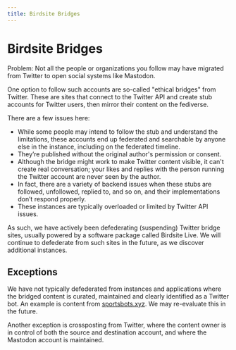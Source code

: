 ```yaml
---
title: Birdsite Bridges
---
```


# Birdsite Bridges

Problem: Not all the people or organizations you follow may have migrated from Twitter to open social systems like Mastodon.

One option to follow such accounts are so-called "ethical bridges" from Twitter.
These are sites that connect to the Twitter API and create stub accounts for Twitter users, then mirror their content on the fediverse.

There are a few issues here:

- While some people may intend to follow the stub and understand the limitations, these accounts end up federated and searchable by anyone else in the instance, including on the federated timeline.
- They’re published without the original author's permission or consent.
- Although the bridge might work to make Twitter content visible, it can't create real conversation; your likes and replies with the person running the Twitter account are never seen by the author.
- In fact, there are a variety of backend issues when these stubs are followed, unfollowed, replied to, and so on, and their implementations don’t respond properly.
- These instances are typically overloaded or limited by Twitter API issues.

As such, we have actively been defederating (suspending) Twitter bridge sites, usually powered by a software package called Birdsite Live.
We will continue to defederate from such sites in the future, as we discover additional instances.

## Exceptions

We have not typically defederated from instances and applications where the bridged content is curated, maintained and clearly identified as a Twitter bot.
An example is content from [sportsbots.xyz](https://www.sportsbots.xyz).
We may re-evaluate this in the future.

Another exception is crossposting from Twitter, where the content owner is in control of both the source and destination account, and where the Mastodon account is maintained.